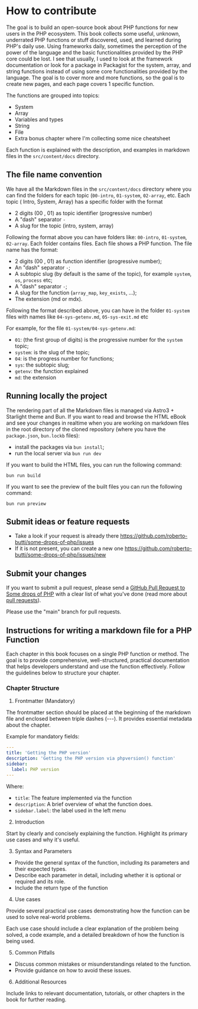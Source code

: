 # How to contribute

The goal is to build an open-source book about PHP functions for new users in the PHP ecosystem.
This book collects some useful, unknown, underrated PHP functions or stuff discovered, used, and learned during PHP's daily use.
Using frameworks daily, sometimes the perception of the power of the language and the basic functionalities provided by the PHP core could be lost. I see that usually, I used to look at the framework documentation or look for a package in Packagist for the system, array, and string functions instead of using some core functionalities provided by the language.
The goal is to cover more and more functions, so the goal is to create new pages, and each page covers 1 specific function.

The functions are grouped into topics:

- System
- Array
- Variables and types
- String
- File
- Extra bonus chapter where I'm collecting some nice cheatsheet

Each function is explained with the description, and examples in markdown files in the `src/content/docs` directory.

## The file name convention
We have all the Markdown files in the `src/content/docs` directory where you can find the folders for each topic (`00-intro`, `01-system`, `02-array`, etc.
Each topic ( Intro, System, Array) has a specific folder with the format

- 2 digits (00 , 01) as topic identifier (progressive number)
- A "dash" separator `-`
- A slug for the topic (intro, system, array)

Following the format above you can have folders like: `00-intro`, `01-system`, `02-array`.
Each folder contains files. Each file shows a PHP function.
The file name has the format:

- 2 digits (00 , 01) as function identifier (progressive number);
- An "dash" separator `-`;
- A subtopic slug (by default is the same of the topic), for example `system`, `os`, `process` etc;
- A "dash" separator `-`;
- A slug for the function (`array_map`, `key_exists`, ...);
- The extension (md or mdx).

Following the format described above, you can have in the folder `01-system` files with names like `04-sys-getenv.md`, `05-sys-exit.md` etc

For example, for the file `01-system/04-sys-getenv.md`:
- `01`: (the first group of digits) is the progressive number for the `system` topic;
- `system`: is the slug of the topic;
- `04`: is the progress number for functions;
- `sys`: the subtopic slug;
- `getenv`: the function explained
- `md`: the extension

## Running locally the project
The rendering part of all the Markdown files is managed via Astro3 + Starlight theme and Bun.
If you want to read and browse the HTML eBook and see your changes in realtime when you are working on markdown files in the root directory of the cloned repository (where you have the `package.json`, `bun.lockb` files):

- install the packages via `bun install`;
- run the local server via `bun run dev`

If you want to build the HTML files, you can run the following command:

```shell
bun run build
```

If you want to see the preview of the built files you can run the following command:

```shell
bun run preview
```

## Submit ideas or feature requests

* Take a look if your request is already there https://github.com/roberto-butti/some-drops-of-php/issues
* If it is not present, you can create a new one https://github.com/roberto-butti/some-drops-of-php/issues/new

## Submit your changes

If you want to submit a pull request, please send a [GitHub Pull Request to Some drops of PHP](https://github.com/roberto-butti/some-drops-of-php/pull/new/main) with a clear list of what you've done (read more about [pull requests](https://help.github.com/articles/about-pull-requests)).

Please use the "main" branch for pull requests.



## Instructions for writing a markdown file for a PHP Function

Each chapter in this book focuses on a single PHP function or method. The goal is to provide comprehensive, well-structured, practical documentation that helps developers understand and use the function effectively. Follow the guidelines below to structure your chapter.

### Chapter Structure

1. Frontmatter (Mandatory)

The frontmatter section should be placed at the beginning of the markdown file and enclosed between triple dashes (---). It provides essential metadata about the chapter.

Example for mandatory fields:

```yaml
---
title: 'Getting the PHP version'
description: 'Getting the PHP version via phpversion() function'
sidebar:
  label: PHP version
---
```

Where:
- `title`: The feature implemented via the function
- `description`: A brief overview of what the function does.
- `sidebar.label`: the label used in the left menu

2. Introduction

Start by clearly and concisely explaining the function. Highlight its primary use cases and why it's useful.

3. Syntax and Parameters

- Provide the general syntax of the function, including its parameters and their expected types.
- Describe each parameter in detail, including whether it is optional or required and its role.
- Include the return type of the function

4. Use cases

Provide several practical use cases demonstrating how the function can be used to solve real-world problems.

Each use case should include a clear explanation of the problem being solved, a code example, and a detailed breakdown of how the function is being used.

5. Common Pitfalls

- Discuss common mistakes or misunderstandings related to the function.
- Provide guidance on how to avoid these issues.

6. Additional Resources

Include links to relevant documentation, tutorials, or other chapters in the book for further reading.
